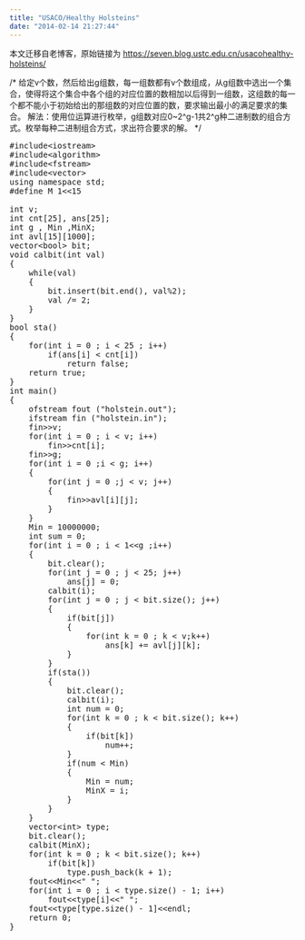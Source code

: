 ```yaml
---
title: "USACO/Healthy Holsteins"
date: "2014-02-14 21:27:44"
---
```


本文迁移自老博客，原始链接为 <https://seven.blog.ustc.edu.cn/usacohealthy-holsteins/>

/*
给定v个数，然后给出g组数，每一组数都有v个数组成，从g组数中选出一个集合，使得将这个集合中各个组的对应位置的数相加以后得到一组数，这组数的每一个都不能小于初始给出的那组数的对应位置的数，要求输出最小的满足要求的集合。
解法：使用位运算进行枚举，g组数对应0~2^g-1共2^g种二进制数的组合方式。枚举每种二进制组合方式，求出符合要求的解。
*/
<pre class = "brush :[cpp]">
#include&lt;iostream&gt;
#include&lt;algorithm&gt;
#include&lt;fstream&gt;
#include&lt;vector&gt;
using namespace std;
#define M 1&lt;&lt;15

int v;
int cnt[25], ans[25];
int g , Min ,MinX;
int avl[15][1000];
vector&lt;bool&gt; bit;
void calbit(int val)
{
	while(val)
	{
		bit.insert(bit.end(), val%2);
		val /= 2;
	}
}
bool sta()
{
	for(int i = 0 ; i < 25 ; i++)
		if(ans[i] < cnt[i])
			return false;
	return true;
}
int main()
{
	ofstream fout ("holstein.out");
    ifstream fin ("holstein.in");
	fin&gt;&gt;v;
	for(int i = 0 ; i < v; i++)
		fin&gt;&gt;cnt[i];
	fin&gt;&gt;g;
	for(int i = 0 ;i < g; i++)
	{
		for(int j = 0 ;j < v; j++)
		{
			fin&gt;&gt;avl[i][j];
		}
	}
	Min = 10000000;
	int sum = 0;
	for(int i = 0 ; i < 1&lt;&lt;g ;i++)
	{
		bit.clear();
		for(int j = 0 ; j < 25; j++)
			ans[j] = 0;
		calbit(i);
		for(int j = 0 ; j < bit.size(); j++)
		{
			if(bit[j])
			{
				for(int k = 0 ; k < v;k++)
					ans[k] += avl[j][k];
			}
		}
		if(sta())
		{
			bit.clear();
			calbit(i);
			int num = 0;
			for(int k = 0 ; k < bit.size(); k++)
			{
				if(bit[k])
					num++;
			}
			if(num < Min)
			{
				Min = num;
				MinX = i;
			}
		}
	}
	vector&lt;int&gt; type;
	bit.clear();
	calbit(MinX);
	for(int k = 0 ; k < bit.size(); k++)
		if(bit[k])
			type.push_back(k + 1);
	fout&lt;&lt;Min&lt;&lt;" ";
	for(int i = 0 ; i < type.size() - 1; i++)
		fout&lt;&lt;type[i]&lt;&lt;" ";
	fout&lt;&lt;type[type.size() - 1]&lt;&lt;endl;
 	return 0;
}
</pre>
